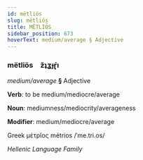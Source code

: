 ```yaml
---
id: mëtliös
slug: mëtliös
title: MËTLİÖS
sidebar_position: 673
hoverText: medium/average § Adjective
---
```


### mëtliös&emsp;<span kind="abugida">ƶ̆ʇʓɟɽ́ı</span>

*medium/average* **§** Adjective

**Verb**: to be medium/mediocre/average

**Noun**: mediumness/mediocrity/averageness

**Modifier**: medium/mediocre/average

Greek μέτρῐος métrios /ˈme.tri.os/

*Hellenic Language Family*